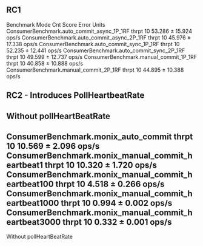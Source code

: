 
## RC1

Benchmark                                    Mode  Cnt   Score    Error  Units
ConsumerBenchmark.auto_commit_async_1P_1RF  thrpt   10  53.286 ± 15.924  ops/s
ConsumerBenchmark.auto_commit_async_2P_1RF  thrpt   10  45.976 ± 17.338  ops/s
ConsumerBenchmark.auto_commit_sync_1P_1RF   thrpt   10  52.235 ± 12.441  ops/s
ConsumerBenchmark.auto_commit_sync_2P_1RF   thrpt   10  49.599 ± 12.737  ops/s
ConsumerBenchmark.manual_commit_1P_1RF      thrpt   10  40.858 ± 10.888  ops/s
ConsumerBenchmark.manual_commit_2P_1RF      thrpt   10  44.895 ± 10.388  ops/s

## RC2 - Introduces PollHeartbeatRate

Without pollHeartBeatRate
---
ConsumerBenchmark.monix_auto_commit                  thrpt   10  10.569 ± 2.096  ops/s
ConsumerBenchmark.monix_manual_commit_heartbeat1     thrpt   10  10.320 ± 1.720  ops/s
ConsumerBenchmark.monix_manual_commit_heartbeat100   thrpt   10   4.518 ± 0.266  ops/s
ConsumerBenchmark.monix_manual_commit_heartbeat1000  thrpt   10   0.994 ± 0.002  ops/s
ConsumerBenchmark.monix_manual_commit_heartbeat3000  thrpt   10   0.332 ± 0.001  ops/s
---
Without pollHeartBeatRate
